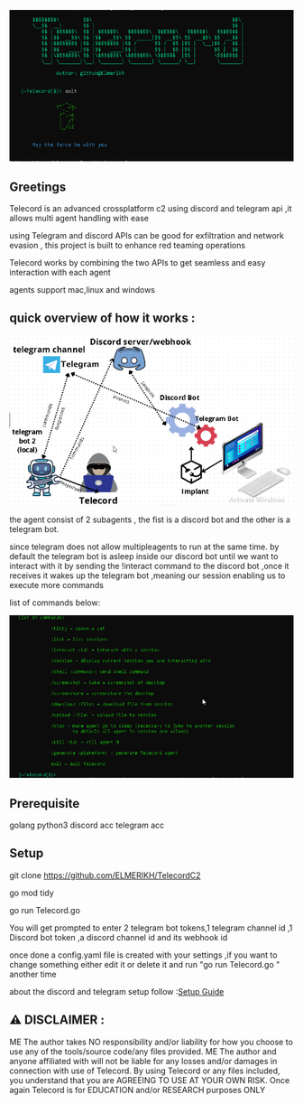 ![alt text](<images/2024-04-04 11_10_48-C__Windows_System32_cmd.exe.png>)

Greetings 
-------------------

Telecord is an advanced crossplatform c2 using discord and telegram api ,it allows multi agent handling with ease

using Telegram and discord APIs can be good for exfiltration and network evasion , this project is built to enhance red teaming operations 

Telecord works by combining the two APIs to get seamless and easy interaction with each agent 

agents support mac,linux and windows

quick overview of how it works :
-------
![alt text](<images/2024-04-04 17_01_58-Telecord - Tableau blanc en ligne.png>)

the agent consist of 2 subagents , the fist is a discord bot and the other is a telegram bot.

since telegram does not allow multipleagents to run at the same time. by default the telegram bot is asleep inside our discord bot until we want to interact with it by sending the !interact command to the discord bot ,once it receives it wakes up the telegram bot ,meaning our session enabling us to execute more commands 

list of commands below:

![alt text](<images/2024-04-05 04_58_22-telecord.go - telegramc2 - Visual Studio Code.png>)


Prerequisite
-------
golang
python3
discord acc
telegram acc 

Setup
----------

git clone https://github.com/ELMERIKH/TelecordC2

go mod tidy

go run Telecord.go 

You will get prompted to enter 2 telegram bot tokens,1 telegram channel id ,1 Discord bot token ,a discord channel id and its webhook id

once done a config.yaml file is created with your settings ,if you want to change something either edit it or delete it and run "go run Telecord.go " another time 

about the discord and telegram setup follow :[Setup Guide](docs/SETUP.md)



⚠️ DISCLAIMER :
----------------------
ME The author takes NO responsibility and/or liability for how you choose to use any of the tools/source code/any files provided. ME The author and anyone affiliated with will not be liable for any losses and/or damages in connection with use of Telecord. By using Telecord or any files included, you understand that you are AGREEING TO USE AT YOUR OWN RISK. Once again Telecord is for EDUCATION and/or RESEARCH purposes ONLY



